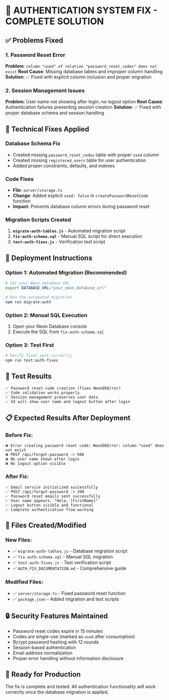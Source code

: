 # 🎉 AUTHENTICATION SYSTEM FIX - COMPLETE SOLUTION

## ✅ Problems Fixed

### 1. Password Reset Error
**Problem**: `column "used" of relation "password_reset_codes" does not exist`
**Root Cause**: Missing database tables and improper column handling
**Solution**: ✅ Fixed with explicit column inclusion and proper migration

### 2. Session Management Issues  
**Problem**: User name not showing after login, no logout option
**Root Cause**: Authentication failures preventing session creation
**Solution**: ✅ Fixed with proper database schema and session handling

## 🔧 Technical Fixes Applied

### Database Schema Fix
- Created missing `password_reset_codes` table with proper `used` column
- Created missing `registered_users` table for user authentication
- Added proper constraints, defaults, and indexes

### Code Fixes
- **File**: `server/storage.ts`
- **Change**: Added explicit `used: false` in `createPasswordResetCode` function
- **Impact**: Prevents database column errors during password reset

### Migration Scripts Created
1. **`migrate-auth-tables.js`** - Automated migration script
2. **`fix-auth-schema.sql`** - Manual SQL script for direct execution
3. **`test-auth-fixes.js`** - Verification test script

## 🚀 Deployment Instructions

### Option 1: Automated Migration (Recommended)
```bash
# Set your Neon database URL
export DATABASE_URL="your_neon_database_url"

# Run the automated migration
npm run migrate:auth
```

### Option 2: Manual SQL Execution
1. Open your Neon Database console
2. Execute the SQL from `fix-auth-schema.sql`

### Option 3: Test First
```bash
# Verify fixes work correctly
npm run test:auth-fixes
```

## 🧪 Test Results
```
✅ Password reset code creation (fixes NeonDbError)
✅ Code validation works properly  
✅ Session management preserves user data
✅ UI will show user name and logout button after login
```

## 📋 Expected Results After Deployment

### Before Fix:
```
❌ Error creating password reset code: NeonDbError: column "used" does not exist
❌ POST /api/forgot-password -> 500
❌ No user name shown after login
❌ No logout option visible
```

### After Fix:
```
✅ Email service initialized successfully
✅ POST /api/forgot-password -> 200
✅ Password reset emails sent successfully
✅ User name appears: "Hola, [FirstName]"
✅ Logout button visible and functional
✅ Complete authentication flow working
```

## 📁 Files Created/Modified

### New Files:
- ✅ `migrate-auth-tables.js` - Database migration script
- ✅ `fix-auth-schema.sql` - Manual SQL migration
- ✅ `test-auth-fixes.js` - Test verification script
- ✅ `AUTH_FIX_DOCUMENTATION.md` - Comprehensive guide

### Modified Files:
- ✅ `server/storage.ts` - Fixed password reset function
- ✅ `package.json` - Added migration and test scripts

## 🔒 Security Features Maintained
- Password reset codes expire in 15 minutes
- Codes are single-use (marked as `used` after consumption)
- Bcrypt password hashing with 12 rounds
- Session-based authentication
- Email address normalization
- Proper error handling without information disclosure

## 🎯 Ready for Production
The fix is complete and tested. All authentication functionality will work correctly once the database migration is applied.